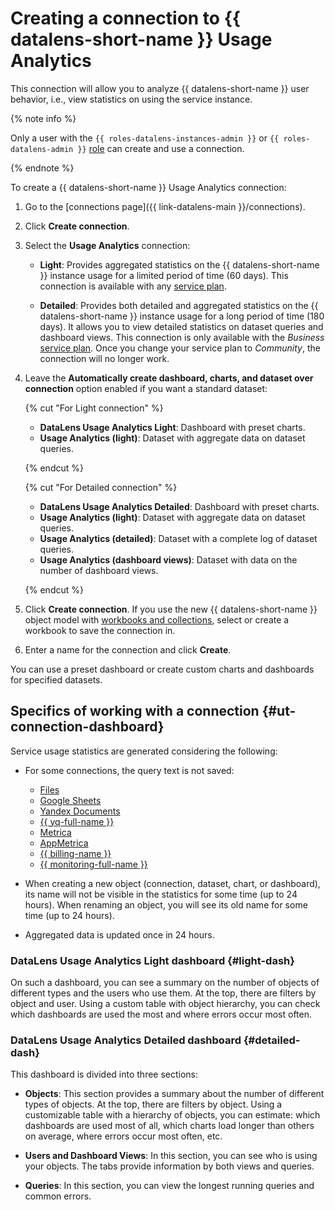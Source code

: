 
# Creating a connection to {{ datalens-short-name }} Usage Analytics

This connection will allow you to analyze {{ datalens-short-name }} user behavior, i.e., view statistics on using the service instance.

{% note info %}

Only a user with the `{{ roles-datalens-instances-admin }}` or `{{ roles-datalens-admin }}` [role](../../security/roles.md#service-roles) can create and use a connection.

{% endnote %}


To create a {{ datalens-short-name }} Usage Analytics connection:

1. Go to the [connections page]({{ link-datalens-main }}/connections).
1. Click **Create connection**.


1. Select the **Usage Analytics** connection:

   * **Light**: Provides aggregated statistics on the {{ datalens-short-name }} instance usage for a limited period of time (60 days). This connection is available with any [service plan](../../pricing.md#service-plans).

   * **Detailed**: Provides both detailed and aggregated statistics on the {{ datalens-short-name }} instance usage for a long period of time (180 days). It allows you to view detailed statistics on dataset queries and dashboard views. This connection is only available with the _Business_ [service plan](../../pricing.md#service-plans). Once you change your service plan to _Community_, the connection will no longer work.

1. Leave the **Automatically create dashboard, charts, and dataset over connection** option enabled if you want a standard dataset:

   {% cut "For Light connection" %}

   * **DataLens Usage Analytics Light**: Dashboard with preset charts.
   * **Usage Analytics (light)**: Dataset with aggregate data on dataset queries.

   {% endcut %}

   {% cut "For Detailed connection" %}

   * **DataLens Usage Analytics Detailed**: Dashboard with preset charts.
   * **Usage Analytics (light)**: Dataset with aggregate data on dataset queries.
   * **Usage Analytics (detailed)**: Dataset with a complete log of dataset queries.
   * **Usage Analytics (dashboard views)**: Dataset with data on the number of dashboard views.

   {% endcut %}

1. Click **Create connection**. If you use the new {{ datalens-short-name }} object model with [workbooks and collections](../../../datalens/workbooks-collections/index.md), select or create a workbook to save the connection in.
1. Enter a name for the connection and click **Create**.


You can use a preset dashboard or create custom charts and dashboards for specified datasets.


## Specifics of working with a connection {#ut-connection-dashboard}


Service usage statistics are generated considering the following:

* For some connections, the query text is not saved:

   * [Files](create-file.md)
   * [Google Sheets](create-google-sheets.md)
   * [Yandex Documents](create-yadocs.md)
   * [{{ yq-full-name }}](create-yandex-query.md)
   * [Metrica](create-metrica-api.md)
   * [AppMetrica](create-appmetrica.md)
   * [{{ billing-name }}](create-cloud-billing.md)
   * [{{ monitoring-full-name }}](create-monitoring.md)

* When creating a new object (connection, dataset, chart, or dashboard), its name will not be visible in the statistics for some time (up to 24 hours). When renaming an object, you will see its old name for some time (up to 24 hours).
* Aggregated data is updated once in 24 hours.

### DataLens Usage Analytics Light dashboard {#light-dash}

On such a dashboard, you can see a summary on the number of objects of different types and the users who use them. At the top, there are filters by object and user. Using a custom table with object hierarchy, you can check which dashboards are used the most and where errors occur most often.

### DataLens Usage Analytics Detailed dashboard {#detailed-dash}

This dashboard is divided into three sections:

* **Objects**: This section provides a summary about the number of different types of objects. At the top, there are filters by object. Using a customizable table with a hierarchy of objects, you can estimate: which dashboards are used most of all, which charts load longer than others on average, where errors occur most often, etc.

* **Users and Dashboard Views**: In this section, you can see who is using your objects. The tabs provide information by both views and queries.

* **Queries**: In this section, you can view the longest running queries and common errors.


